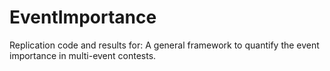 # EventImportance
Replication code and results for: A general framework to quantify the event importance in multi-event contests.
